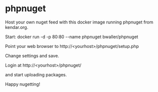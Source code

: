 # phpnuget
Host your own nuget feed with this docker image running phpnuget from kendar.org.

Start: docker run -d -p 80:80 --name phpnuget bwaller/phpnuget

Point your web browser to http://\<yourhost\>/phpnuget/setup.php

Change settings and save.

Login at http://\<yourhost\>/phpnuget/

and start uploading packages.

Happy nugetting!
